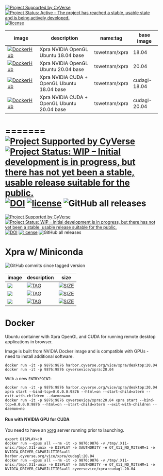 [![Project Supported by CyVerse](https://img.shields.io/badge/Supported%20by-CyVerse-blue.svg)](https://learning.cyverse.org/projects/vice/en/latest/) [![Project Status: Active – The project has reached a stable, usable state and is being actively developed.](https://www.repostatus.org/badges/latest/active.svg)](https://www.repostatus.org/#active) [![license](https://img.shields.io/badge/license-GPLv3-blue.svg)](https://opensource.org/licenses/GPL-3.0)

| image | description | name:tag | base image |
|-------|-------------|----------|------------|
[![DockerHub](https://img.shields.io/badge/DockerHub-brightgreen.svg?style=popout&logo=Docker)](https://hub.docker.com/r/tswetnam/xpra)  | Xpra NVIDIA OpenGL Ubuntu 18.04 base | tswetnam/xpra | 18.04  | [nvidia/opengl:1.2-glvnd-runtime-ubuntu18.04](https://ngc.nvidia.com/catalog/containers/nvidia:cudagl/tags)
[![DockerHub](https://img.shields.io/badge/DockerHub-brightgreen.svg?style=popout&logo=Docker)](https://hub.docker.com/r/tswetnam/xpra)  | Xpra NVIDIA OpenGL Ubuntu 20.04 base | tswetnam/xpra | 20.04  | [nvidia/opengl:1.2-glvnd-runtime-ubuntu20.04](https://ngc.nvidia.com/catalog/containers/nvidia:cudagl/tags)
[![DockerHub](https://img.shields.io/badge/DockerHub-brightgreen.svg?style=popout&logo=Docker)](https://hub.docker.com/r/tswetnam/xpra)  | Xpra NVIDIA CUDA + OpenGL Ubuntu 18.04 base | tswetnam/xpra | cudagl-18.04  | [nvcr.io/nvidia/cudagl:11.2.0-runtime-ubuntu18.04](https://ngc.nvidia.com/catalog/containers/nvidia:cudagl/tags)
[![DockerHub](https://img.shields.io/badge/DockerHub-brightgreen.svg?style=popout&logo=Docker)](https://hub.docker.com/r/tswetnam/xpra)  | Xpra NVIDIA CUDA + OpenGL Ubuntu 20.04 base | tswetnam/xpra | cudagl-20.04  | [nvcr.io/nvidia/cudagl:11.2.0-runtime-ubuntu20.04](https://ngc.nvidia.com/catalog/containers/nvidia:cudagl/tags)
=======
[![Project Supported by CyVerse](https://img.shields.io/badge/Supported%20by-CyVerse-blue.svg)](https://learning.cyverse.org/projects/vice/en/latest/) [![Project Status: WIP – Initial development is in progress, but there has not yet been a stable, usable release suitable for the public.](https://www.repostatus.org/badges/latest/wip.svg)](https://www.repostatus.org/#wip) [![DOI](https://zenodo.org/badge/DOI/10.5281/zenodo.3246938.svg)](https://doi.org/10.5281/zenodo.3246938) [![license](https://img.shields.io/badge/license-GPLv3-blue.svg?style=flat-square)](https://opensource.org/licenses/GPL-3.0) ![GitHub all releases](https://img.shields.io/github/downloads/cyverse-vice/xpra/total?style=flat-square)
=======
[![Project Supported by CyVerse](https://img.shields.io/badge/Supported%20by-CyVerse-blue.svg)](https://learning.cyverse.org/projects/vice/en/latest/) [![Project Status: WIP – Initial development is in progress, but there has not yet been a stable, usable release suitable for the public.](https://www.repostatus.org/badges/latest/wip.svg)](https://www.repostatus.org/#wip) [![DOI](https://zenodo.org/badge/DOI/10.5281/zenodo.4541623.svg)](https://doi.org/10.5281/zenodo.4541623) [![license](https://img.shields.io/badge/license-GPLv3-blue.svg?style=flat-square)](https://opensource.org/licenses/GPL-3.0) ![GitHub all releases](https://img.shields.io/github/downloads/cyverse-vice/xpra/total?style=flat-square)

# Xpra w/ Miniconda

![GitHub commits since tagged version](https://img.shields.io/github/commits-since/cyverse-vice/xpra/latest/main?style=flat-square)

image            | description                               | size   | 
---------------- | ----------------------------------------- | ------ | 
<a href="" target="_blank"><img src="https://de.cyverse.org/Powered-By-CyVerse-blue.svg"></a> | [![TAG](https://img.shields.io/docker/v/cyversevice/xpra/latest.svg)](https://img.shields.io/docker/v/cyversevice/xpra/latest) | [![SIZE](https://img.shields.io/docker/image-size/cyversevice/xpra/latest.svg)](https://img.shields.io/docker/image-size/cyversevice/xpra/latest) 
<a href="" target="_blank"><img src="https://de.cyverse.org/Powered-By-CyVerse-blue.svg"></a> | [![TAG](https://img.shields.io/docker/v/cyversevice/xpra/20.04.svg)](https://img.shields.io/docker/v/cyversevice/xpra/20.04) | [![SIZE](https://img.shields.io/docker/image-size/cyversevice/xpra/20.04.svg)](https://img.shields.io/docker/image-size/cyversevice/xpra/20.04)
<a href="" target="_blank"><img src="https://de.cyverse.org/Powered-By-CyVerse-blue.svg"></a> | [![TAG](https://img.shields.io/docker/v/cyversevice/xpra/cudagl-20.04.svg)](https://img.shields.io/docker/v/cyversevice/xpra/cudagl-20.04) | [![SIZE](https://img.shields.io/docker/image-size/cyversevice/xpra/cudagl-20.04.svg)](https://img.shields.io/docker/image-size/cyversevice/xpra/cudagl-20.04) 

# Docker

Ubuntu container with Xpra OpenGL and CUDA for running remote desktop applications in browser.

Image is built from NVIDIA Docker image and is compatible with GPUs - need to install additional software.

```
docker run -it -p 9876:9876 harbor.cyverse.org/vice/xpra/desktop:20.04 
docker run -it -p 9876:9876 cyversevice/xpra:20.04
```

With a new `ENTRYPOINT`:

```
docker run -it -p 9876:9876 harbor.cyverse.org/vice/xpra/desktop:20.04 xpra start --bind-tcp=0.0.0.0:9876 --html=on --start-child=xterm --exit-with-children --daemon=no
docker run -it -p 9876:9876 cyversevice/xpra:20.04 xpra start --bind-tcp=0.0.0.0:9876 --html=on --start-child=xterm --exit-with-children --daemon=no
```

#### Run with NVIDIA GPU for CUDA

You need to have an [xorg]() server running prior to launching. 

```
export DISPLAY=:0
docker run --gpus all --rm -it -p 9876:9876 -v /tmp/.X11-unix:/tmp/.X11-unix -e DISPLAY -e XAUTHORITY -e QT_X11_NO_MITSHM=1 -e NVIDIA_DRIVER_CAPABILITIES=all harbor.cyverse.org/vice/xpra/cudagl:20.04
docker run --gpus all --rm -it -p 9876:9876 -v /tmp/.X11-unix:/tmp/.X11-unix -e DISPLAY -e XAUTHORITY -e QT_X11_NO_MITSHM=1 -e NVIDIA_DRIVER_CAPABILITIES=all cyversevice/xpra:cudagl-20.04
```
